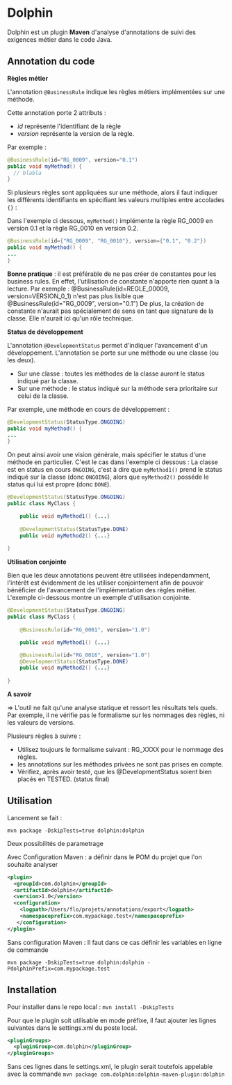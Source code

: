 Dolphin
=======

Dolphin est un plugin **Maven** d'analyse d'annotations de suivi des exigences métier dans le code Java.


Annotation du code
------------------

**Règles métier** 

L'annotation ```@BusinessRule``` indique les règles métiers implémentées sur une méthode.

Cette annotation porte 2 attributs :

- _id_ représente l'identifiant de la règle
- _version_ représente la version de la règle.

Par exemple :
```java
@BusinessRule(id="RG_0009", version="0.1")
public void myMethod() {
  // blabla
}
```

Si plusieurs règles sont appliquées sur une méthode, alors il faut indiquer les différents
identifiants en spécifiant les valeurs multiples entre accolades `{}` :

Dans l'exemple ci dessous, ```myMethod()``` implémente la règle RG_0009 en version 0.1 et la
règle RG_0010 en version 0.2.

```java
@BusinessRule(id={"RG_0009", "RG_0010"}, version={"0.1", "0.2"})
public void myMethod() {
...
}
```

**Bonne pratique** : il est préférable de ne pas créer de constantes pour les business
rules. En effet, l'utilisation de constante n'apporte rien quant à la lecture. Par exemple :
@BusinessRule(id=REGLE_00009, version=VERSION_0_1) n'est pas plus lisible que
@BusinessRule(id="RG_0009", version="0.1") De plus, la création de constante n'aurait pas
spécialement de sens en tant que signature de la classe. Elle n'aurait ici qu'un rôle technique.

**Status de développement**

L'annotation ```@DevelopmentStatus``` permet d'indiquer l'avancement d'un développement.
L'annotation se porte sur une méthode ou une classe (ou les deux).

- Sur une classe : toutes les méthodes de la classe auront le status indiqué par la classe.
- Sur une méthode : le status indiqué sur la méthode sera prioritaire sur celui de la classe.

Par exemple, une méthode en cours de développement :

```java
@DevelopmentStatus(StatusType.ONGOING)
public void myMethod() {
...    
}
```

On peut ainsi avoir une vision générale, mais spécifier le status d'une méthode en particulier.
C'est le cas dans l'exemple ci dessous : La classe est en status en cours `ONGOING`, c'est à
dire que ```myMethod1()``` prend le status indiqué sur la classe (donc `ONGOING`), alors que
```myMethod2()``` posséde le status qui lui est propre (donc `DONE`).

```java
@DevelopmentStatus(StatusType.ONGOING)
public class MyClass {

    public void myMethod1() {...}
    
    @DevelopmentStatus(StatusType.DONE)
    public void myMethod2() {...}
    
}
```

**Utilisation conjointe**

Bien que les deux annotations peuvent être utilisées indépendamment, l'intérêt est
évidemment de les utiliser conjointement afin de pouvoir bénéficier de l'avancement de
l'implémentation des règles métier. L'exemple ci-dessous montre un exemple d'utilisation
conjointe.

```java
@DevelopmentStatus(StatusType.ONGOING)
public class MyClass {
    
    @BusinessRule(id="RG_0001", version="1.0")

    public void myMethod1() {...}

    @BusinessRule(id="RG_0016", version="1.0")
    @DevelopmentStatus(StatusType.DONE)
    public void myMethod2() {...}
    
}
```


**A savoir**

=> L'outil ne fait qu'une analyse statique et ressort les résultats tels quels. Par exemple, il ne
vérifie pas le formalisme sur les nommages des règles, ni les valeurs de versions.

Plusieurs règles à suivre :

- Utilisez toujours le formalisme suivant : RG_XXXX pour le nommage des règles.
- les annotations sur les méthodes privées ne sont pas prises en compte.
- Vérifiez, après avoir testé, que les @DevelopmentStatus soient bien placés en TESTED. (status final)


Utilisation 
------------

Lancement se fait : 

```
mvn package -DskipTests=true dolphin:dolphin
```

Deux possibilités de parametrage
 
Avec Configuration Maven : a définir dans le POM du projet que l'on souhaite analyser

```xml
<plugin>
  <groupId>com.dolphin</groupId>
  <artifactId>dolphin</artifactId>
  <version>1.0</version>
  <configuration>
    <logpath>/Users/flo/projets/annotations/export</logpath>
    <namespaceprefix>com.mypackage.test</namespaceprefix>
   </configuration>
</plugin>
```  

Sans configuration Maven :
Il faut dans ce cas définir les variables en ligne de commande

    mvn package -DskipTests=true dolphin:dolphin -PdolphinPrefix=com.mypackage.test


Installation
------------

Pour installer dans le repo local : ```mvn install -DskipTests```

Pour que le plugin soit utilisable en mode préfixe, il faut ajouter les lignes suivantes dans le settings.xml du poste local. 

```xml
<pluginGroups>
  <pluginGroup>com.dolphin</pluginGroup>
</pluginGroups>
```

Sans ces lignes dans le settings.xml, le plugin serait toutefois appelable avec la commande ```mvn package com.dolphin:dolphin-maven-plugin:dolphin```    
